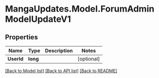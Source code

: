 # MangaUpdates.Model.ForumAdminModelUpdateV1

## Properties

Name | Type | Description | Notes
------------ | ------------- | ------------- | -------------
**UserId** | **long** |  | [optional] 

[[Back to Model list]](../README.md#documentation-for-models) [[Back to API list]](../README.md#documentation-for-api-endpoints) [[Back to README]](../README.md)

